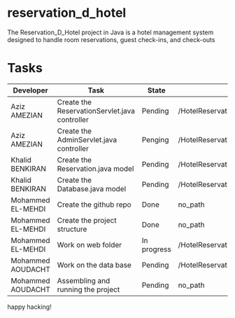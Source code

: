# reservation_d_hotel
The Reservation_D_Hotel project in Java is a hotel management system designed to handle room reservations, guest check-ins, and check-outs

 
# Tasks
| Developer         | Task                                           | State      | Path                                                               |
|-------------------|------------------------------------------------|------------|--------------------------------------------------------------------|
| Aziz AMEZIAN      | Create the ReservationServlet.java controller  | Pending    | /HotelReservation/com.hotel.controllers/ReservationServlet.java    |
| Aziz AMEZIAN      | Create the AdminServlet.java controller        | Penging    | /HotelReservation/com.hotel.controllers/AdminServlet.java          |
| Khalid BENKIRAN   | Create the Reservation.java model              | Pending    | /HotelReservation/com.hotel.models/Reservation.java                |
| Khalid BENKIRAN   | Create the Database.java model                 | Pending    | /HotelReservation/com.hotel.models/Database.java                   |
| Mohammed EL-MEHDI | Create the github repo                         | Done       | no_path                                                            |
| Mohammed EL-MEHDI | Create the project structure                   | Done       | no_path                                                            |
| Mohammed EL-MEHDI | Work on web folder                             | In progress| /HotelReservation/web                                              |
| Mohammed AOUDACHT | Work on the data base                          | Pending    | /HotelReservation/database.sql                                     |
| Mohammed AOUDACHT | Assembling and running the project             | Pending    | no_path                                                            |


happy hacking!
